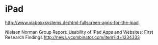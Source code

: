 # iPad

http://www.viaboxxsystems.de/html-fullscreen-apps-for-the-ipad

 	

Nielsen Norman Group Report:
Usability of iPad Apps and Websites:
First Research Findings
http://news.ycombinator.com/item?id=1334333